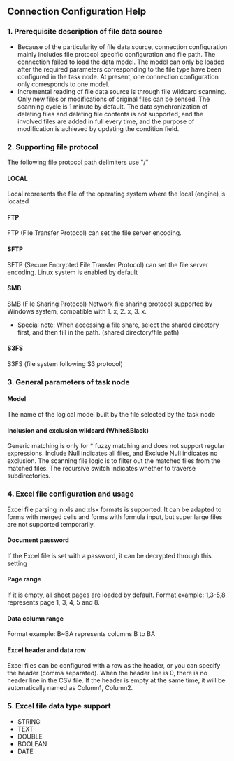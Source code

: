 ## **Connection Configuration Help**

### **1. Prerequisite description of file data source**
- Because of the particularity of file data source, connection configuration mainly includes file protocol specific configuration and file path. The connection failed to load the data model. The model can only be loaded after the required parameters corresponding to the file type have been configured in the task node. At present, one connection configuration only corresponds to one model.
- Incremental reading of file data source is through file wildcard scanning. Only new files or modifications of original files can be sensed. The scanning cycle is 1 minute by default. The data synchronization of deleting files and deleting file contents is not supported, and the involved files are added in full every time, and the purpose of modification is achieved by updating the condition field.

### **2. Supporting file protocol**
The following file protocol path delimiters use "/"
#### **LOCAL**
Local represents the file of the operating system where the local (engine) is located
#### **FTP**
FTP (File Transfer Protocol) can set the file server encoding.
#### **SFTP**
SFTP (Secure Encrypted File Transfer Protocol) can set the file server encoding. Linux system is enabled by default
#### **SMB**
SMB (File Sharing Protocol) Network file sharing protocol supported by Windows system, compatible with 1. x, 2. x, 3. x.
- Special note: When accessing a file share, select the shared directory first, and then fill in the path. (shared directory/file path)
#### **S3FS**
S3FS (file system following S3 protocol)

### **3. General parameters of task node**
#### **Model**
The name of the logical model built by the file selected by the task node
#### **Inclusion and exclusion wildcard (White&Black)**
Generic matching is only for * fuzzy matching and does not support regular expressions. Include Null indicates all files, and Exclude Null indicates no exclusion. The scanning file logic is to filter out the matched files from the matched files. The recursive switch indicates whether to traverse subdirectories.

### **4. Excel file configuration and usage**
Excel file parsing in xls and xlsx formats is supported. It can be adapted to forms with merged cells and forms with formula input, but super large files are not supported temporarily.
#### **Document password**
If the Excel file is set with a password, it can be decrypted through this setting
#### **Page range**
If it is empty, all sheet pages are loaded by default. Format example: 1,3-5,8 represents page 1, 3, 4, 5 and 8.
#### **Data column range**
Format example: B~BA represents columns B to BA
#### **Excel header and data row**
Excel files can be configured with a row as the header, or you can specify the header (comma separated). When the header line is 0, there is no header line in the CSV file. If the header is empty at the same time, it will be automatically named as Column1, Column2.

### **5. Excel file data type support**
- STRING
- TEXT
- DOUBLE
- BOOLEAN
- DATE
